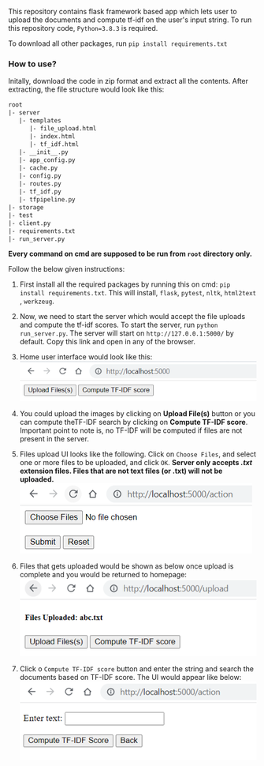 This repository contains flask framework based app which lets user to upload the documents and compute tf-idf on the user's input string. To run this repository code, `Python=3.8.3` is required.

To download all other packages, run `pip install requirements.txt`

### How to use?
Initally, download the code in zip format and extract all the contents. After extracting, the file structure would look like this:
```
root
|- server
   |- templates
      |- file_upload.html
      |- index.html
      |- tf_idf.html
   |- __init__.py
   |- app_config.py
   |- cache.py
   |- config.py
   |- routes.py
   |- tf_idf.py
   |- tfpipeline.py
|- storage
|- test
|- client.py
|- requirements.txt
|- run_server.py
```

**Every command on cmd are supposed to be run from `root` directory only.**

Follow the below given instructions:
1. First install all the required packages by running this on cmd: `pip install requirements.txt`. This will install, `flask`, `pytest`, `nltk`, `html2text` , `werkzeug`.

2. Now, we need to start the server which would accept the file uploads and compute the tf-idf scores. To start the server, run `python run_server.py`. The server will start on `http://127.0.0.1:5000/` by default. Copy this link and open in any of the browser.

3. Home user interface would look like this:
![](https://github.com/theGuyWithBlackTie/flask-app/blob/main/images/home.png)

4. You could upload the images by clicking on **Upload File(s)** button or you can compute theTF-IDF search by clicking on **Compute TF-IDF score**. Important point to note is, no TF-IDF will be computed if files are not present in the server.

5. Files upload UI looks like the following. Click on `Choose Files`, and select one or more files to be uploaded, and click `OK`.  **Server only accepts *.txt* extension files. Files that are not text files (or .txt) will not be uploaded.**
![](https://github.com/theGuyWithBlackTie/flask-app/blob/main/images/file%20upload.png)

6. Files that gets uploaded would be shown as below once upload is complete and you would be returned to homepage:
![](https://github.com/theGuyWithBlackTie/flask-app/blob/main/images/file%20upload%20done.png)

7. Click o `Compute TF-IDF score` button and enter the string and search the documents based on TF-IDF score. The UI would appear like below:
![](https://github.com/theGuyWithBlackTie/flask-app/blob/main/images/tf-idf%20compute.png)
